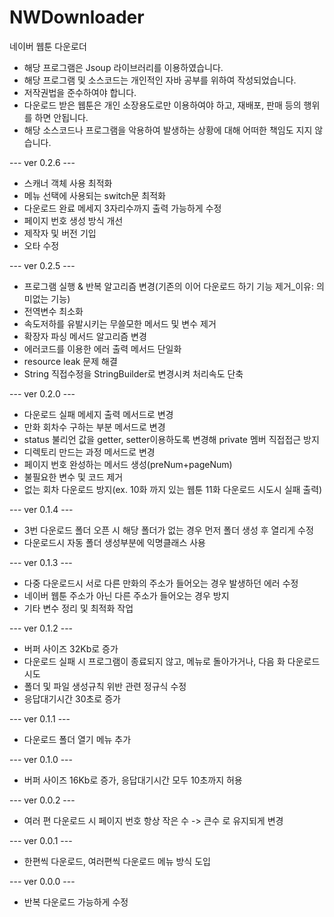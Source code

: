 # NWDownloader
네이버 웹툰 다운로더
* 해당 프로그램은 Jsoup 라이브러리를 이용하였습니다.
* 해당 프로그램 및 소스코드는 개인적인 자바 공부를 위하여 작성되었습니다.
* 저작권법을 준수하여야 합니다.
* 다운로드 받은 웹툰은 개인 소장용도로만 이용하여야 하고, 재배포, 판매 등의 행위를 하면 안됩니다.
* 해당 소스코드나 프로그램을 악용하여 발생하는 상황에 대해 어떠한 책임도 지지 않습니다.

--- ver 0.2.6 ---
* 스캐너 객체 사용 최적화
* 메뉴 선택에 사용되는 switch문 최적화
* 다운로드 완료 메세지 3자리수까지 출력 가능하게 수정
* 페이지 번호 생성 방식 개선
* 제작자 및 버전 기입
* 오타 수정

--- ver 0.2.5 ---
* 프로그램 실행 & 반복 알고리즘 변경(기존의 이어 다운로드 하기 기능 제거_이유: 의미없는 기능)
* 전역변수 최소화
* 속도저하를 유발시키는 무쓸모한 메서드 및 변수 제거
* 확장자 파싱 메서드 알고리즘 변경
* 에러코드를 이용한 에러 출력 메서드 단일화
* resource leak 문제 해결
* String 직접수정을 StringBuilder로 변경시켜 처리속도 단축

--- ver 0.2.0 ---
* 다운로드 실패 메세지 출력 메서드로 변경
* 만화 회차수 구하는 부분 메서드로 변경
* status 불리언 값을 getter, setter이용하도록 변경해 private 멤버 직접접근 방지
* 디렉토리 만드는 과정 메서드로 변경
* 페이지 번호 완성하는 메서드 생성(preNum+pageNum)
* 불필요한 변수 및 코드 제거
* 없는 회차 다운로드 방지(ex. 10화 까지 있는 웹툰 11화 다운로드 시도시 실패 출력)

--- ver 0.1.4 ---
* 3번 다운로드 폴더 오픈 시 해당 폴더가 없는 경우 먼저 폴더 생성 후 열리게 수정
* 다운로드시 자동 폴더 생성부분에 익명클래스 사용

--- ver 0.1.3 ---
* 다중 다운로드시 서로 다른 만화의 주소가 들어오는 경우 발생하던 에러 수정
* 네이버 웹툰 주소가 아닌 다른 주소가 들어오는 경우 방지
* 기타 변수 정리 및 최적화 작업

--- ver 0.1.2 ---
* 버퍼 사이즈 32Kb로 증가
* 다운로드 실패 시 프로그램이 종료되지 않고, 메뉴로 돌아가거나, 다음 화 다운로드 시도
* 폴더 및 파일 생성규칙 위반 관련 정규식 수정
* 응답대기시간 30초로 증가

--- ver 0.1.1 ---
* 다운로드 폴더 열기 메뉴 추가

--- ver 0.1.0 ---
* 버퍼 사이즈 16Kb로 증가, 응답대기시간 모두 10초까지 허용

--- ver 0.0.2 ---
* 여러 편 다운로드 시 페이지 번호 항상 작은 수 -> 큰수 로 유지되게 변경

--- ver 0.0.1 ---
* 한편씩 다운로드, 여러편씩 다운로드 메뉴 방식 도입

--- ver 0.0.0 ---
* 반복 다운로드 가능하게 수정
